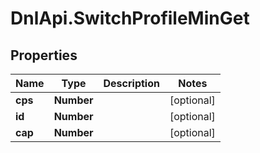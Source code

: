 # DnlApi.SwitchProfileMinGet

## Properties
Name | Type | Description | Notes
------------ | ------------- | ------------- | -------------
**cps** | **Number** |  | [optional] 
**id** | **Number** |  | [optional] 
**cap** | **Number** |  | [optional] 



